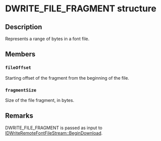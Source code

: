 # DWRITE_FILE_FRAGMENT structure

## Description

Represents a range of bytes in a font file.

## Members

### `fileOffset`

Starting offset of the fragment from the beginning of the file.

### `fragmentSize`

Size of the file fragment, in bytes.

## Remarks

DWRITE_FILE_FRAGMENT is passed as input to [IDWriteRemoteFontFileStream::BeginDownload](https://learn.microsoft.com/windows/win32/api/dwrite_3/nf-dwrite_3-idwriteremotefontfilestream-begindownload).
